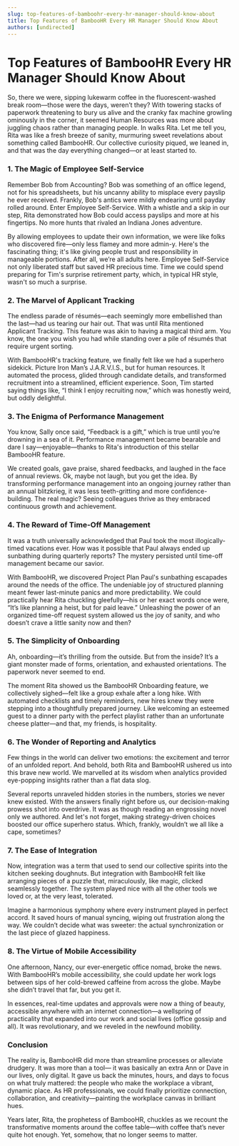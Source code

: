 ```yaml
---
slug: top-features-of-bamboohr-every-hr-manager-should-know-about
title: Top Features of BambooHR Every HR Manager Should Know About
authors: [undirected]
---
```



# Top Features of BambooHR Every HR Manager Should Know About

So, there we were, sipping lukewarm coffee in the fluorescent-washed break room—those were the days, weren’t they? With towering stacks of paperwork threatening to bury us alive and the cranky fax machine growling ominously in the corner, it seemed Human Resources was more about juggling chaos rather than managing people. In walks Rita. Let me tell you, Rita was like a fresh breeze of sanity, murmuring sweet revelations about something called BambooHR. Our collective curiosity piqued, we leaned in, and that was the day everything changed—or at least started to.

### 1. The Magic of Employee Self-Service

Remember Bob from Accounting? Bob was something of an office legend, not for his spreadsheets, but his uncanny ability to misplace every payslip he ever received. Frankly, Bob's antics were mildly endearing until payday rolled around. Enter Employee Self-Service. With a whistle and a skip in our step, Rita demonstrated how Bob could access payslips and more at his fingertips. No more hunts that rivaled an Indiana Jones adventure.

By allowing employees to update their own information, we were like folks who discovered fire—only less flamey and more admin-y. Here's the fascinating thing; it's like giving people trust and responsibility in manageable portions. After all, we’re all adults here. Employee Self-Service not only liberated staff but saved HR precious time. Time we could spend preparing for Tim's surprise retirement party, which, in typical HR style, wasn't so much a surprise.

### 2. The Marvel of Applicant Tracking

The endless parade of résumés—each seemingly more embellished than the last—had us tearing our hair out. That was until Rita mentioned Applicant Tracking. This feature was akin to having a magical third arm. You know, the one you wish you had while standing over a pile of résumés that require urgent sorting.

With BambooHR's tracking feature, we finally felt like we had a superhero sidekick. Picture Iron Man’s J.A.R.V.I.S., but for human resources. It automated the process, glided through candidate details, and transformed recruitment into a streamlined, efficient experience. Soon, Tim started saying things like, “I think I enjoy recruiting now,” which was honestly weird, but oddly delightful.

### 3. The Enigma of Performance Management

You know, Sally once said, “Feedback is a gift,” which is true until you’re drowning in a sea of it. Performance management became bearable and dare I say—enjoyable—thanks to Rita's introduction of this stellar BambooHR feature.

We created goals, gave praise, shared feedbacks, and laughed in the face of annual reviews. Ok, maybe not laugh, but you get the idea. By transforming performance management into an ongoing journey rather than an annual blitzkrieg, it was less teeth-gritting and more confidence-building. The real magic? Seeing colleagues thrive as they embraced continuous growth and achievement.

### 4. The Reward of Time-Off Management

It was a truth universally acknowledged that Paul took the most illogically-timed vacations ever. How was it possible that Paul always ended up sunbathing during quarterly reports? The mystery persisted until time-off management became our savior.

With BambooHR, we discovered Project Plan Paul's sunbathing escapades around the needs of the office. The undeniable joy of structured planning meant fewer last-minute panics and more predictability. We could practically hear Rita chuckling gleefully—his or her exact words once were, “It’s like planning a heist, but for paid leave.” Unleashing the power of an organized time-off request system allowed us the joy of sanity, and who doesn’t crave a little sanity now and then?

### 5. The Simplicity of Onboarding

Ah, onboarding—it’s thrilling from the outside. But from the inside? It’s a giant monster made of forms, orientation, and exhausted orientations. The paperwork never seemed to end.

The moment Rita showed us the BambooHR Onboarding feature, we collectively sighed—felt like a group exhale after a long hike. With automated checklists and timely reminders, new hires knew they were stepping into a thoughtfully prepared journey. Like welcoming an esteemed guest to a dinner party with the perfect playlist rather than an unfortunate cheese platter—and that, my friends, is hospitality.

### 6. The Wonder of Reporting and Analytics

Few things in the world can deliver two emotions: the excitement and terror of an unfolded report. And behold, both Rita and BambooHR ushered us into this brave new world. We marvelled at its wisdom when analytics provided eye-popping insights rather than a flat data slog.

Several reports unraveled hidden stories in the numbers, stories we never knew existed. With the answers finally right before us, our decision-making prowess shot into overdrive. It was as though reading an engrossing novel only we authored. And let's not forget, making strategy-driven choices boosted our office superhero status. Which, frankly, wouldn’t we all like a cape, sometimes?

### 7. The Ease of Integration

Now, integration was a term that used to send our collective spirits into the kitchen seeking doughnuts. But integration with BambooHR felt like arranging pieces of a puzzle that, miraculously, like magic, clicked seamlessly together. The system played nice with all the other tools we loved or, at the very least, tolerated.

Imagine a harmonious symphony where every instrument played in perfect accord. It saved hours of manual syncing, wiping out frustration along the way. We couldn’t decide what was sweeter: the actual synchronization or the last piece of glazed happiness.

### 8. The Virtue of Mobile Accessibility

One afternoon, Nancy, our ever-energetic office nomad, broke the news. With BambooHR’s mobile accessibility, she could update her work logs between sips of her cold-brewed caffeine from across the globe. Maybe she didn’t travel that far, but you get it.

In essences, real-time updates and approvals were now a thing of beauty, accessible anywhere with an internet connection—a wellspring of practicality that expanded into our work and social lives (office gossip and all). It was revolutionary, and we reveled in the newfound mobility.

### Conclusion

The reality is, BambooHR did more than streamline processes or alleviate drudgery. It was more than a tool— it was basically an extra Ann or Dave in our lives, only digital. It gave us back the minutes, hours, and days to focus on what truly mattered: the people who make the workplace a vibrant, dynamic place. As HR professionals, we could finally prioritize connection, collaboration, and creativity—painting the workplace canvas in brilliant hues.

Years later, Rita, the prophetess of BambooHR, chuckles as we recount the transformative moments around the coffee table—with coffee that’s never quite hot enough. Yet, somehow, that no longer seems to matter.
